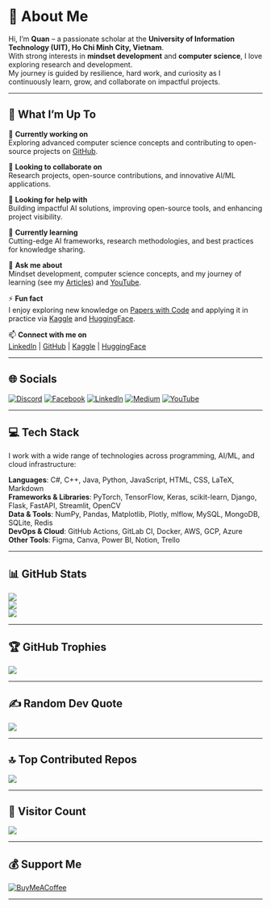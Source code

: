 # 💫 About Me

Hi, I’m **Quan** – a passionate scholar at the **University of Information Technology (UIT), Ho Chi Minh City, Vietnam**.  
With strong interests in **mindset development** and **computer science**, I love exploring research and development.  
My journey is guided by resilience, hard work, and curiosity as I continuously learn, grow, and collaborate on impactful projects.  

---

## 🚀 What I’m Up To

🔭 **Currently working on**  
Exploring advanced computer science concepts and contributing to open-source projects on [GitHub](https://github.com/QuanHoangNgoc).  

🤝 **Looking to collaborate on**  
Research projects, open-source contributions, and innovative AI/ML applications.  

🧠 **Looking for help with**  
Building impactful AI solutions, improving open-source tools, and enhancing project visibility.  

🌱 **Currently learning**  
Cutting-edge AI frameworks, research methodologies, and best practices for knowledge sharing.  

💬 **Ask me about**  
Mindset development, computer science concepts, and my journey of learning (see my [Articles](https://sites.google.com/view/quan12i/trang-ch%E1%BB%A7?fbclid=IwAR3FfEwShxH6ZSOuZovAmZRb5TsljtnbunuYTHFITcd_K4odDwrVUyzzvjQ)) and [YouTube](https://www.youtube.com/@QuanHoangNgoc-yu9uo?sub_confirmation=1).  

⚡ **Fun fact**  
I enjoy exploring new knowledge on [Papers with Code](https://paperswithcode.com/sota) and applying it in practice via [Kaggle](https://www.kaggle.com/quanhoangngoc) and [HuggingFace](https://huggingface.co/QuanHoangNgoc).  

📫 **Connect with me on**  
[LinkedIn](https://www.linkedin.com/in/quanhoangngoc) | [GitHub](https://github.com/QuanHoangNgoc) | [Kaggle](https://www.kaggle.com/quanhoangngoc) | [HuggingFace](https://huggingface.co/QuanHoangNgoc)  

---

## 🌐 Socials
[![Discord](https://img.shields.io/badge/Discord-%237289DA.svg?logo=discord&logoColor=white)](https://discord.gg/quan_21229) 
[![Facebook](https://img.shields.io/badge/Facebook-%231877F2.svg?logo=Facebook&logoColor=white)](https://facebook.com/quanhnqt) 
[![LinkedIn](https://img.shields.io/badge/LinkedIn-%230077B5.svg?logo=linkedin&logoColor=white)](https://linkedin.com/in/quanhoangngoc) 
[![Medium](https://img.shields.io/badge/Medium-12100E?logo=medium&logoColor=white)](https://medium.com/@@22521178) 
[![YouTube](https://img.shields.io/badge/YouTube-%23FF0000.svg?logo=YouTube&logoColor=white)](https://youtube.com/@@QuanHoangNgoc-yu9uo)  

---

## 💻 Tech Stack
I work with a wide range of technologies across programming, AI/ML, and cloud infrastructure:  

**Languages**: C#, C++, Java, Python, JavaScript, HTML, CSS, LaTeX, Markdown  
**Frameworks & Libraries**: PyTorch, TensorFlow, Keras, scikit-learn, Django, Flask, FastAPI, Streamlit, OpenCV  
**Data & Tools**: NumPy, Pandas, Matplotlib, Plotly, mlflow, MySQL, MongoDB, SQLite, Redis  
**DevOps & Cloud**: GitHub Actions, GitLab CI, Docker, AWS, GCP, Azure  
**Other Tools**: Figma, Canva, Power BI, Notion, Trello  

---

## 📊 GitHub Stats
![](https://github-readme-stats.vercel.app/api?username=QuanHoangNgoc&theme=transparent&hide_border=false&include_all_commits=true&count_private=true)  
![](https://nirzak-streak-stats.vercel.app/?user=QuanHoangNgoc&theme=transparent&hide_border=false)  
![](https://github-readme-stats.vercel.app/api/top-langs/?username=QuanHoangNgoc&theme=transparent&hide_border=false&layout=compact)  

---

## 🏆 GitHub Trophies
![](https://github-profile-trophy.vercel.app/?username=QuanHoangNgoc&theme=transparent&no-frame=false&margin-w=4)  

---

## ✍️ Random Dev Quote
![](https://quotes-github-readme.vercel.app/api?type=horizontal&theme=tokyonight)  

---

## 🔝 Top Contributed Repos
![](https://github-contributor-stats.vercel.app/api?username=QuanHoangNgoc&limit=5&theme=default&combine_all_yearly_contributions=true)  

---

## 👀 Visitor Count
[![](https://visitcount.itsvg.in/api?id=QuanHoangNgoc&icon=7&color=1)](https://visitcount.itsvg.in)  

---

## 💰 Support Me
[![BuyMeACoffee](https://img.shields.io/badge/Buy%20Me%20a%20Coffee-ffdd00?style=for-the-badge&logo=buy-me-a-coffee&logoColor=black)](https://buymeacoffee.com/)  

---
